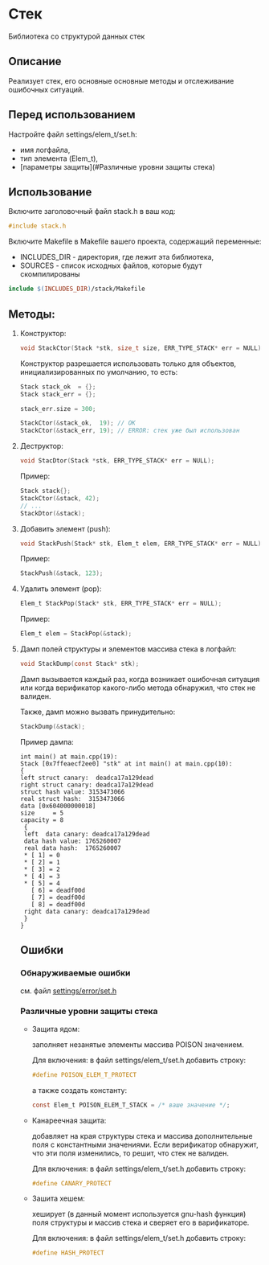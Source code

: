 # Стек
Библиотека со структурой данных стек
## Описание
Реализует стек, его основные основные методы и отслеживание ошибочных ситуаций.

## Перед использованием

Настройте файл settings/elem_t/set.h:

* имя логфайла,
* тип элемента (Elem_t),
* [параметры защиты](#Различные уровни защиты стека)

## Использование

Включите заголовочный файл stack.h в ваш код:

```c
#include stack.h
```

 Включите Makefile в Makefile вашего проекта, содержащий переменные:

* INCLUDES_DIR - директория, где лежит эта библиотека,
* SOURCES - список исходных файлов, которые будут скомпилированы

```makefile
include $(INCLUDES_DIR)/stack/Makefile
```



## Методы:

1. Конструктор:

   ``````c
   void StackCtor(Stack *stk, size_t size, ERR_TYPE_STACK* err = NULL);
   ``````

   Конструктор разрешается использовать только для объектов, инициализированных по умолчанию, то есть:

   ```c
   Stack stack_ok  = {};
   Stack stack_err = {};
   
   stack_err.size = 300;
   
   StackCtor(&stack_ok,  19); // OK
   StackCtor(&stack_err, 19); // ERROR: стек уже был использован
   ```

   

2. Деструктор:

   ``````c
   void StacDtor(Stack *stk, ERR_TYPE_STACK* err = NULL);
   ``````

   Пример:

   ```c
   Stack stack{};
   StackCtor(&stack, 42);
   // ...
   StackDtor(&stack);
   ```

   

3. Добавить элемент (push):

   ```c
   void StackPush(Stack* stk, Elem_t elem, ERR_TYPE_STACK* err = NULL);
   ```

   Пример:

   ```c
   StackPush(&stack, 123);
   ```

   

4. Удалить элемент (pop):

   ```c
   Elem_t StackPop(Stack* stk, ERR_TYPE_STACK* err = NULL);
   ```

   Пример:

   ```c
   Elem_t elem = StackPop(&stack);
   ```

   

5. Дамп полей структуры и элементов массива стека в логфайл:

   ```c
   void StackDump(const Stack* stk);
   ```

   Дамп вызывается каждый раз, когда возникает ошибочная ситуация или когда верификатор какого-либо метода обнаружил, что стек не валиден.

   Также, дамп можно вызвать принудительно:

   ```c
   StackDump(&stack);
   ```

   Пример дампа:

   ```
   int main() at main.cpp(19):
   Stack [0x7ffeaecf2ee0] "stk" at int main() at main.cpp(10):
   {
   left struct canary:  deadca17a129dead
   right struct canary: deadca17a129dead
   struct hash value: 3153473066
   real struct hash:  3153473066
   data [0x604000000018]
   size     = 5
   capacity = 8
   	{
   	left  data canary: deadca17a129dead
   	data hash value: 1765260007
   	real data hash:  1765260007
   	* [ 1] = 0
   	* [ 2] = 1
   	* [ 3] = 2
   	* [ 4] = 3
   	* [ 5] = 4
   	  [ 6] = deadf00d
   	  [ 7] = deadf00d
   	  [ 8] = deadf00d
   	right data canary: deadca17a129dead
   	}
   }
   ```

   ## Ошибки

   ### Обнаруживаемые ошибки

   см. файл [settings/error/set.h](./settings/error/set.h)

   ### Различные уровни защиты стека

   * Защита ядом:

     заполняет незанятые элементы массива POISON значением.
   
     Для включения: в файл settings/elem_t/set.h добавить строку:

     ```c
     #define POISON_ELEM_T_PROTECT
     ```
   
     а также создать константу:

     ```c
     const Elem_t POISON_ELEM_T_STACK = /* ваше значение */;
     ```

   * Канареечная защита:

     добавляет на края структуры стека и массива дополнительные поля с константными значениями. Если верификатор обнаружит, что эти поля изменились, то решит, что стек не валиден. 
   
     Для включения: в файл settings/elem_t/set.h добавить строку:

     ```c
     #define CANARY_PROTECT
     ```

   * Зашита хешем:

     хеширует (в данный момент используется gnu-hash функция) поля структуры и  массив стека и сверяет его в варификаторе.
   
     Для включения: в файл settings/elem_t/set.h добавить строку:

     ```c
     #define HASH_PROTECT
     ```
   